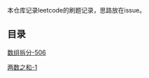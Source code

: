 本仓库记录leetcode的刷题记录，思路放在issue。
## 目录
[数组拆分-506](https://github.com/daodaolee/leetcode/issues/1)

[两数之和-1](https://github.com/daodaolee/leetcode/issues/2)